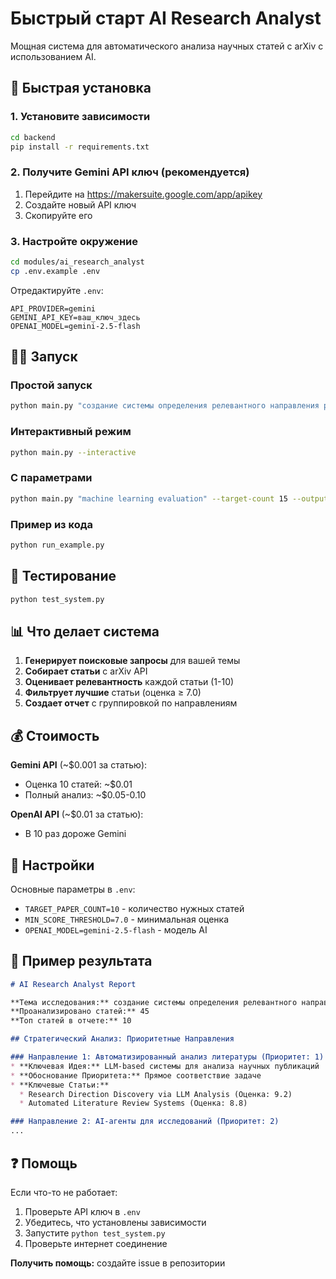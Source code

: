 # Быстрый старт AI Research Analyst

Мощная система для автоматического анализа научных статей с arXiv с использованием AI.

## 🚀 Быстрая установка

### 1. Установите зависимости
```bash
cd backend
pip install -r requirements.txt
```

### 2. Получите Gemini API ключ (рекомендуется)
1. Перейдите на https://makersuite.google.com/app/apikey
2. Создайте новый API ключ
3. Скопируйте его

### 3. Настройте окружение
```bash
cd modules/ai_research_analyst
cp .env.example .env
```

Отредактируйте `.env`:
```env
API_PROVIDER=gemini
GEMINI_API_KEY=ваш_ключ_здесь
OPENAI_MODEL=gemini-2.5-flash
```

## 🏃‍♂️ Запуск

### Простой запуск
```bash
python main.py "создание системы определения релевантного направления ресерча"
```

### Интерактивный режим
```bash
python main.py --interactive
```

### С параметрами
```bash
python main.py "machine learning evaluation" --target-count 15 --output report.md
```

### Пример из кода
```bash
python run_example.py
```

## 🧪 Тестирование
```bash
python test_system.py
```

## 📊 Что делает система

1. **Генерирует поисковые запросы** для вашей темы
2. **Собирает статьи** с arXiv API  
3. **Оценивает релевантность** каждой статьи (1-10)
4. **Фильтрует лучшие** статьи (оценка ≥ 7.0)
5. **Создает отчет** с группировкой по направлениям

## 💰 Стоимость

**Gemini API** (~$0.001 за статью):
- Оценка 10 статей: ~$0.01
- Полный анализ: ~$0.05-0.10

**OpenAI API** (~$0.01 за статью):
- В 10 раз дороже Gemini

## 🔧 Настройки

Основные параметры в `.env`:
- `TARGET_PAPER_COUNT=10` - количество нужных статей
- `MIN_SCORE_THRESHOLD=7.0` - минимальная оценка
- `OPENAI_MODEL=gemini-2.5-flash` - модель AI

## 📝 Пример результата

```markdown
# AI Research Analyst Report

**Тема исследования:** создание системы определения релевантного направления ресерча
**Проанализировано статей:** 45
**Топ статей в отчете:** 10

## Стратегический Анализ: Приоритетные Направления

### Направление 1: Автоматизированный анализ литературы (Приоритет: 1)
* **Ключевая Идея:** LLM-based системы для анализа научных публикаций
* **Обоснование Приоритета:** Прямое соответствие задаче
* **Ключевые Статьи:**
  * Research Direction Discovery via LLM Analysis (Оценка: 9.2)
  * Automated Literature Review Systems (Оценка: 8.8)

### Направление 2: AI-агенты для исследований (Приоритет: 2)
...
```

## ❓ Помощь

Если что-то не работает:
1. Проверьте API ключ в `.env`
2. Убедитесь, что установлены зависимости
3. Запустите `python test_system.py`
4. Проверьте интернет соединение

**Получить помощь:** создайте issue в репозитории 
